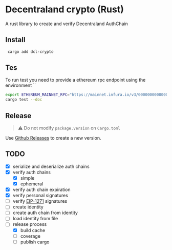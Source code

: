 # Decentraland crypto (Rust)

A rust library to create and verify Decentraland AuthChain

## Install

```bash
 cargo add dcl-crypto
```

## Tes

To run test you need to provide a ethereum rpc endpoint using the environment ``

```bash
export ETHEREUM_MAINNET_RPC="https://mainnet.infura.io/v3/00000000000000000000000000000000"
cargo test --doc
```

## Release

> :warning: Do not modify `package.version` on `Cargo.toml`

Use [Github Releases](https://github.com/decentraland/decentraland-crypto-rust/releases) to create a new version.

## TODO

- [x] serialize and deserialize auth chains
- [x] verify auth chains
  - [x] simple
  - [x] ephemeral
- [x] verify auth chain expiration
- [x] verify personal signatures
- [ ] verify [EIP-1271](https://github.com/ethereum/EIPs/blob/master/EIPS/eip-1271.md) signatures
- [ ] create identity
- [ ] create auth chain from identity
- [ ] load identity from file
- [ ] release process
  - [x] build cache
  - [ ] coverage
  - [ ] publish cargo
